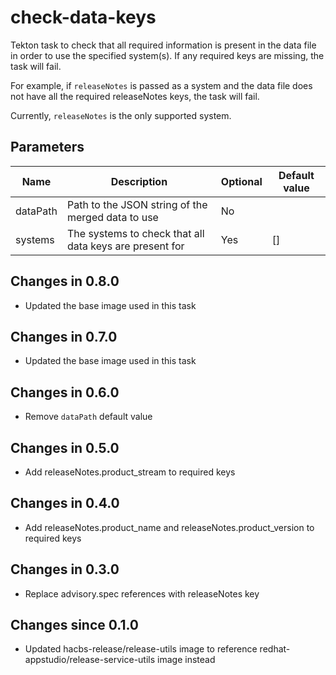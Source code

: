 # check-data-keys

Tekton task to check that all required information is present in the data file in order to use the
specified system(s). If any required keys are missing, the task will fail.

For example, if `releaseNotes` is passed as a system and the data file does not have all the required
releaseNotes keys, the task will fail.

Currently, `releaseNotes` is the only supported system.

## Parameters

| Name     | Description                                             | Optional | Default value |
|----------|---------------------------------------------------------|----------|---------------|
| dataPath | Path to the JSON string of the merged data to use       | No       |               |
| systems  | The systems to check that all data keys are present for | Yes      | []            |

## Changes in 0.8.0
- Updated the base image used in this task

## Changes in 0.7.0
- Updated the base image used in this task

## Changes in 0.6.0
- Remove `dataPath` default value

## Changes in 0.5.0
- Add releaseNotes.product_stream to required keys

## Changes in 0.4.0
- Add releaseNotes.product_name and releaseNotes.product_version to required keys

## Changes in 0.3.0
- Replace advisory.spec references with releaseNotes key

## Changes since 0.1.0
- Updated hacbs-release/release-utils image to reference redhat-appstudio/release-service-utils image instead
